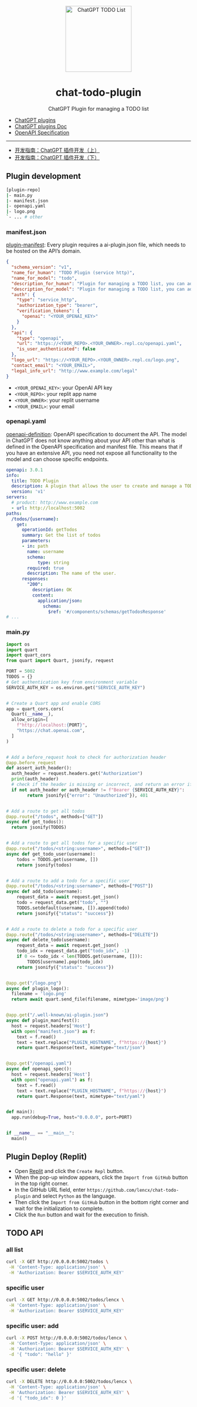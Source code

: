 <p align="center">
  <img width="180" src="./logo.svg" alt="ChatGPT TODO List">
  <h1 align="center">chat-todo-plugin</h1>
  <p align="center">ChatGPT Plugin for managing a TODO list</p>
</p>

- [ChatGPT plugins](https://openai.com/blog/chatgpt-plugins)
- [ChatGPT plugins Doc](https://platform.openai.com/docs/plugins/introduction)
- [OpenAPI Specification](https://swagger.io/specification)

---

- [开发指南：ChatGPT 插件开发（上）](https://mp.weixin.qq.com/s/AmNkiLOqJo7tEJZPX34oeg)
- [开发指南：ChatGPT 插件开发（下）](https://mp.weixin.qq.com/s/8EE3y4hU5Rp0rCCDPBEL2w)

## Plugin development

```bash
[plugin-repo]
|- main.py
|- manifest.json
|- openapi.yaml
|- logo.png
`- ... # other
```

### manifest.json

[plugin-manifest](https://platform.openai.com/docs/plugins/getting-started/plugin-manifest): Every plugin requires a ai-plugin.json file, which needs to be hosted on the API’s domain.

```json
{
  "schema_version": "v1",
  "name_for_human": "TODO Plugin (service http)",
  "name_for_model": "todo",
  "description_for_human": "Plugin for managing a TODO list, you can add, remove and view your TODOs.",
  "description_for_model": "Plugin for managing a TODO list, you can add, remove and view your TODOs.",
  "auth": {
    "type": "service_http",
    "authorization_type": "bearer",
    "verification_tokens": {
      "openai": "<YOUR_OPENAI_KEY>"
    }
  },
  "api": {
    "type": "openapi",
    "url": "https://<YOUR_REPO>.<YOUR_OWNER>.repl.co/openapi.yaml",
    "is_user_authenticated": false
  },
  "logo_url": "https://<YOUR_REPO>.<YOUR_OWNER>.repl.co/logo.png",
  "contact_email": "<YOUR_EMAIL>",
  "legal_info_url": "http://www.example.com/legal"
}
```

- `<YOUR_OPENAI_KEY>`: your OpenAI API key
- `<YOUR_REPO>`: your replit app name
- `<YOUR_OWNER>`: your replit username
- `<YOUR_EMAIL>`: your email

### openapi.yaml

[openapi-definition](https://platform.openai.com/docs/plugins/getting-started/openapi-definition): OpenAPI specification to document the API. The model in ChatGPT does not know anything about your API other than what is defined in the OpenAPI specification and manifest file. This means that if you have an extensive API, you need not expose all functionality to the model and can choose specific endpoints.

```yaml
openapi: 3.0.1
info:
  title: TODO Plugin
  description: A plugin that allows the user to create and manage a TODO list using ChatGPT. If you do not know the user's username, ask them first before making queries to the plugin. Otherwise, use the username "global".
  version: 'v1'
servers:
  # product: http://www.example.com
  - url: http://localhost:5002
paths:
  /todos/{username}:
    get:
      operationId: getTodos
      summary: Get the list of todos
      parameters:
      - in: path
        name: username
        schema:
            type: string
        required: true
        description: The name of the user.
      responses:
        "200":
          description: OK
          content:
            application/json:
              schema:
                $ref: '#/components/schemas/getTodosResponse'
# ...
```

### main.py

```py
import os
import quart
import quart_cors
from quart import Quart, jsonify, request

PORT = 5002
TODOS = {}
# Get authentication key from environment variable
SERVICE_AUTH_KEY = os.environ.get("SERVICE_AUTH_KEY")


# Create a Quart app and enable CORS
app = quart_cors.cors(
  Quart(__name__),
  allow_origin=[
    f"http://localhost:{PORT}",
    "https://chat.openai.com",
  ]
)


# Add a before_request hook to check for authorization header
@app.before_request
def assert_auth_header():
  auth_header = request.headers.get("Authorization")
  print(auth_header)
  # check if the header is missing or incorrect, and return an error if needed
  if not auth_header or auth_header != f"Bearer {SERVICE_AUTH_KEY}":
        return jsonify({"error": "Unauthorized"}), 401


# Add a route to get all todos
@app.route("/todos", methods=["GET"])
async def get_todos():
  return jsonify(TODOS)


# Add a route to get all todos for a specific user
@app.route("/todos/<string:username>", methods=["GET"])
async def get_todo_user(username):
    todos = TODOS.get(username, [])
    return jsonify(todos)


# Add a route to add a todo for a specific user
@app.route("/todos/<string:username>", methods=["POST"])
async def add_todo(username):
    request_data = await request.get_json()
    todo = request_data.get("todo", "")
    TODOS.setdefault(username, []).append(todo)
    return jsonify({"status": "success"})


# Add a route to delete a todo for a specific user
@app.route("/todos/<string:username>", methods=["DELETE"])
async def delete_todo(username):
    request_data = await request.get_json()
    todo_idx = request_data.get("todo_idx", -1)
    if 0 <= todo_idx < len(TODOS.get(username, [])):
        TODOS[username].pop(todo_idx)
    return jsonify({"status": "success"})


@app.get("/logo.png")
async def plugin_logo():
  filename = 'logo.png'
  return await quart.send_file(filename, mimetype='image/png')


@app.get("/.well-known/ai-plugin.json")
async def plugin_manifest():
  host = request.headers['Host']
  with open("manifest.json") as f:
    text = f.read()
    text = text.replace("PLUGIN_HOSTNAME", f"https://{host}")
    return quart.Response(text, mimetype="text/json")


@app.get("/openapi.yaml")
async def openapi_spec():
  host = request.headers['Host']
  with open("openapi.yaml") as f:
    text = f.read()
    text = text.replace("PLUGIN_HOSTNAME", f"https://{host}")
    return quart.Response(text, mimetype="text/yaml")


def main():
  app.run(debug=True, host="0.0.0.0", port=PORT)


if __name__ == "__main__":
  main()
```

## Plugin Deploy (Replit)

- Open [Replit](https://replit.com) and click the `Create Repl` button.
- When the pop-up window appears, click the `Import from GitHub` button in the top right corner.
- In the GitHub URL field, enter `https://github.com/lencx/chat-todo-plugin` and select `Python` as the language.
- Then click the `Import from GitHub` button in the bottom right corner and wait for the initialization to complete.
- Click the `Run` button and wait for the execution to finish.

<!-- ## Local Development

```bash
# install dependencies
poetry install

# run the service
poetry run python main.py
``` -->

## TODO API

### all list

```bash
curl -X GET http://0.0.0.0:5002/todos \
 -H 'Content-Type: application/json' \
 -H 'Authorization: Bearer $SERVICE_AUTH_KEY'
```

### specific user

```bash
curl -X GET http://0.0.0.0:5002/todos/lencx \
 -H 'Content-Type: application/json' \
 -H 'Authorization: Bearer $SERVICE_AUTH_KEY'
```

### specific user: add

```bash
curl -X POST http://0.0.0.0:5002/todos/lencx \
 -H 'Content-Type: application/json' \
 -H 'Authorization: Bearer $SERVICE_AUTH_KEY' \
 -d '{ "todo": "hello" }'
```

### specific user: delete

```bash
curl -X DELETE http://0.0.0.0:5002/todos/lencx \
 -H 'Content-Type: application/json' \
 -H 'Authorization: Bearer $SERVICE_AUTH_KEY' \
 -d '{ "todo_idx": 0 }'
```
